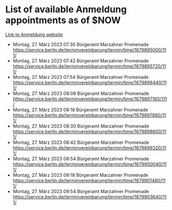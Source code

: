 # List of available Anmeldung appointments as of $NOW
[Link to Anmeldung website](https://service.berlin.de/terminvereinbarung/termin/tag.php?termin=1&anliegen[]=120686&dienstleisterlist=122210,122217,327316,122219,327312,122227,327314,122231,327346,122243,327348,122254,122252,329742,122260,329745,122262,329748,122271,327278,122273,327274,122277,327276,330436,122280,327294,122282,327290,122284,327292,122291,327270,122285,327266,122286,327264,122296,327268,150230,329760,122297,327286,122294,327284,122312,329763,122314,329775,122304,327330,122311,327334,122309,327332,317869,122281,327352,122279,329772,122283,122276,327324,122274,327326,122267,329766,122246,327318,122251,327320,122257,327322,122208,327298,122226,327300&herkunft=http%3A%2F%2Fservice.berlin.de%2Fdienstleistung%2F120686%2F)
- Montag, 27. März 2023 07:30 Bürgeramt Marzahner Promenade https://service.berlin.de/terminvereinbarung/termin/time/1679895000/111/
- Montag, 27. März 2023 07:42 Bürgeramt Marzahner Promenade https://service.berlin.de/terminvereinbarung/termin/time/1679895720/111/
- Montag, 27. März 2023 07:54 Bürgeramt Marzahner Promenade https://service.berlin.de/terminvereinbarung/termin/time/1679896440/111/
- Montag, 27. März 2023 08:06 Bürgeramt Marzahner Promenade https://service.berlin.de/terminvereinbarung/termin/time/1679897160/111/
- Montag, 27. März 2023 08:18 Bürgeramt Marzahner Promenade https://service.berlin.de/terminvereinbarung/termin/time/1679897880/111/
- Montag, 27. März 2023 08:30 Bürgeramt Marzahner Promenade https://service.berlin.de/terminvereinbarung/termin/time/1679898600/111/
- Montag, 27. März 2023 08:42 Bürgeramt Marzahner Promenade https://service.berlin.de/terminvereinbarung/termin/time/1679899320/111/
- Montag, 27. März 2023 08:54 Bürgeramt Marzahner Promenade https://service.berlin.de/terminvereinbarung/termin/time/1679900040/111/
- Montag, 27. März 2023 09:18 Bürgeramt Marzahner Promenade https://service.berlin.de/terminvereinbarung/termin/time/1679901480/111/
- Montag, 27. März 2023 09:54 Bürgeramt Marzahner Promenade https://service.berlin.de/terminvereinbarung/termin/time/1679903640/111/
